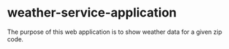 # weather-service-application

The purpose of this web application is to show weather data for a given zip code.
